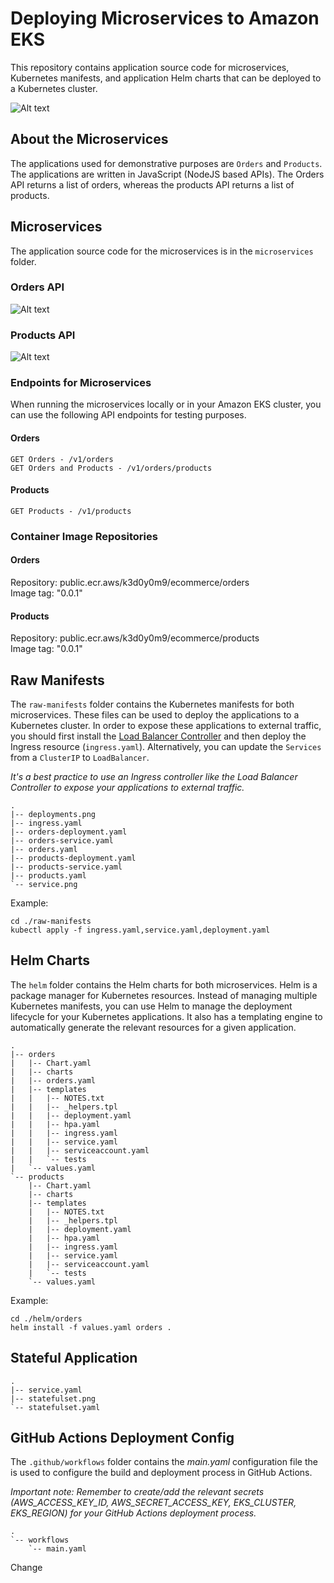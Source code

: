 # Deploying Microservices to Amazon EKS
This repository contains application source code for microservices, Kubernetes manifests, and application Helm charts that can be deployed to a Kubernetes cluster. 

![Alt text](./images/deploy-microservices-to-eks.png?raw=true "Deploy Microservices to Amazon EKS diagram")

## About the Microservices
The applications used for demonstrative purposes are `Orders` and `Products`. The applications are written in JavaScript (NodeJS based APIs). The Orders API returns a list of orders, whereas the products API returns a list of products.

## Microservices
The application source code for the microservices is in the `microservices` folder.

### Orders API
![Alt text](./images/orders-code-screenshot.png?raw=true "Orders Source Code")

### Products API
![Alt text](./images/products-code-screenshot.png?raw=true "Products Source Code")

### Endpoints for Microservices
When running the microservices locally or in your Amazon EKS cluster, you can use the following API endpoints for testing purposes.

#### Orders 
```
GET Orders - /v1/orders
GET Orders and Products - /v1/orders/products
``` 

#### Products
``` 
GET Products - /v1/products
``` 

### Container Image Repositories

#### Orders 
Repository: public.ecr.aws/k3d0y0m9/ecommerce/orders
<br />Image tag: "0.0.1"

#### Products
Repository: public.ecr.aws/k3d0y0m9/ecommerce/products
<br />Image tag: "0.0.1"

## Raw Manifests

The `raw-manifests` folder contains the Kubernetes manifests for both microservices. These files can be used to deploy the applications to a Kubernetes cluster. In order to expose these applications to external traffic, you should first install the [Load Balancer Controller](https://kubernetes-sigs.github.io/aws-load-balancer-controller/) and then deploy the Ingress resource (`ingress.yaml`). Alternatively, you can update the `Services` from a `ClusterIP` to `LoadBalancer`. 

*It's a best practice to use an Ingress controller like the Load Balancer Controller to expose your applications to external traffic.*

```
.
|-- deployments.png
|-- ingress.yaml
|-- orders-deployment.yaml
|-- orders-service.yaml
|-- orders.yaml
|-- products-deployment.yaml
|-- products-service.yaml
|-- products.yaml
`-- service.png
```

Example:
```
cd ./raw-manifests
kubectl apply -f ingress.yaml,service.yaml,deployment.yaml
```

## Helm Charts

The `helm` folder contains the Helm charts for both microservices. Helm is a package manager for Kubernetes resources. Instead of managing multiple Kubernetes manifests, you can use Helm to manage the deployment lifecycle for your Kubernetes applications. It also has a templating engine to automatically generate the relevant resources for a given application.

```
.
|-- orders
|   |-- Chart.yaml
|   |-- charts
|   |-- orders.yaml
|   |-- templates
|   |   |-- NOTES.txt
|   |   |-- _helpers.tpl
|   |   |-- deployment.yaml
|   |   |-- hpa.yaml
|   |   |-- ingress.yaml
|   |   |-- service.yaml
|   |   |-- serviceaccount.yaml
|   |   `-- tests
|   `-- values.yaml
`-- products
    |-- Chart.yaml
    |-- charts
    |-- templates
    |   |-- NOTES.txt
    |   |-- _helpers.tpl
    |   |-- deployment.yaml
    |   |-- hpa.yaml
    |   |-- ingress.yaml
    |   |-- service.yaml
    |   |-- serviceaccount.yaml
    |   `-- tests
    `-- values.yaml
```

Example:
```
cd ./helm/orders
helm install -f values.yaml orders .
```

## Stateful Application

```
.
|-- service.yaml
|-- statefulset.png
`-- statefulset.yaml
```

## GitHub Actions Deployment Config
The `.github/workflows` folder contains the *main.yaml* configuration file the is used to configure the build and deployment process in GitHub Actions.

*Important note: Remember to create/add the relevant secrets (AWS_ACCESS_KEY_ID, AWS_SECRET_ACCESS_KEY, EKS_CLUSTER, EKS_REGION) for your GitHub Actions deployment process.*


```
.
`-- workflows
    `-- main.yaml
```

Change
